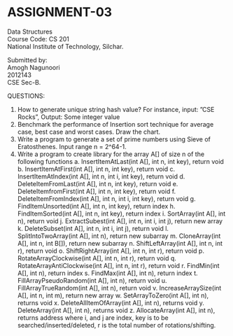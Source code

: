 # ASSIGNMENT-03
Data Structures\
Course Code: CS 201\
National Institute of Technology, Silchar.

Submitted by:\
Amogh Nagunoori\
2012143\
CSE Sec-B.

QUESTIONS:
1. How to generate unique string hash value? For instance, input: ”CSE Rocks”, Output: Some 
integer value
2. Benchmark the performance of Insertion sort technique for average case, best case and 
worst cases. Draw the chart.
3. Write a program to generate a set of prime numbers using Sieve of Eratosthenes. Input 
range n = 2^64-1.
4. Write a program to create library for the array A[] of size n of the following functions
a. InsertItemAtLast(int A[], int n, int key), return void
b. InsertItemAtFirst(int A[], int n, int key), return void
c. InsertItemAtIndex(int A[], int n, int i, int key), return void
d. DeleteItemFromLast(int A[], int n, int key), return void
e. DeleteItemfromFirst(int A[], int n, int key), return void
f. DeleteItemFromIndex(int A[], int n, int i, int key), return void
g. FindItemUnsorted(int A[], int n, int key), return index
h. FindItemSorted(int A[], int n, int key), return index
i. SortArray(int A[], int n), return void
j. ExtractSubest(int A[], int n, int i, int j), return new array
k. DeleteSubset(int A[], int n, int i, int j), return void
l. SplitIntoTwoArray(int A[], int n), return new subarray
m. CloneArray(int A[], int n, int B[]), return new subarray
n. ShiftLeftArray(int A[], int n, int r), return void
o. ShiftRightArray(int A[], int n, int r), return void
p. RotateArrayClockwise(int A[], int n, int r), return void
q. RotateArrayAntiClockwise(int A[], int n, int r), return void
r. FindMin(int A[], int n), return index
s. FindMax(int A[], int n), return index
t. FillArrayPseudoRandom(int A[], int n), return void
u. FillArrayTrueRandom(int A[], int n), return void
v. IncreaseArraySize(int A[], int n, int m), return new array
w. SetArrayToZero(int A[], int n), returns void
x. DeleteAllItemOfArray(int A[], int n), returns void
y. DeleteArray(int A[], int n), returns void
z. AllocateArray(int A[], int n), returns address
where i, and j are index, key is to be searched/inserted/deleted, r is the total number of 
rotations/shifting.
